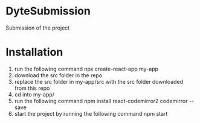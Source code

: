 # DyteSubmission
Submission of the project

# Installation

1) run the following command
      npx create-react-app my-app
2) download the src folder in the repo
3) replace the src folder in my-app/src with the src folder downloaded from this repo
4) cd into my-app/
5) run the following command
      npm install react-codemirror2 codemirror --save
6) start the project by running the following command
      npm start


